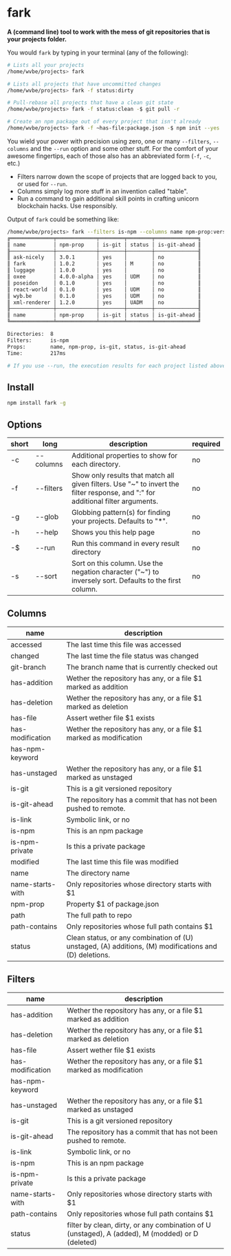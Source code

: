 # fark

**A (command line) tool to work with the mess of git repositories that is your projects folder.**

You would `fark` by typing in your terminal (any of the following):

```sh
# Lists all your projects
/home/wvbe/projects> fark

# Lists all projects that have uncommitted changes
/home/wvbe/projects> fark -f status:dirty

# Pull-rebase all projects that have a clean git state
/home/wvbe/projects> fark -f status:clean -$ git pull -r

# Create an npm package out of every project that isn't already
/home/wvbe/projects> fark -f ~has-file:package.json -$ npm init --yes
```

You wield your power with precision using zero, one or many `--filters`, `--columns` and the `--run` option and some
other stuff. For the comfort of your awesome fingertips, each of those also has an abbreviated form (`-f`, `-c`, etc.)

- Filters narrow down the scope of projects that are logged back to you, or used for `--run`.
- Columns simply log more stuff in an invention called "table".
- Run a command to gain additional skill points in crafting unicorn blockchain hacks. Use responsibly.

Output of `fark` could be something like:

```sh
/home/wvbe/projects> fark --filters is-npm --columns name npm-prop:version is-git status is-git-ahead
╔══════════════╤═════════════╤════════╤════════╤══════════════╗
║ name         │ npm-prop    │ is-git │ status │ is-git-ahead ║
╟──────────────┼─────────────┼────────┼────────┼──────────────╢
║ ask-nicely   │ 3.0.1       │ yes    │        │ no           ║
║ fark         │ 1.0.2       │ yes    │ M      │ no           ║
║ luggage      │ 1.0.0       │ yes    │        │ no           ║
║ oxee         │ 4.0.0-alpha │ yes    │ UDM    │ no           ║
║ poseidon     │ 0.1.0       │ yes    │        │ no           ║
║ react-world  │ 0.1.0       │ yes    │ UDM    │ no           ║
║ wyb.be       │ 0.1.0       │ yes    │ UDM    │ no           ║
║ xml-renderer │ 1.2.0       │ yes    │ UADM   │ no           ║
╟──────────────┼─────────────┼────────┼────────┼──────────────╢
║ name         │ npm-prop    │ is-git │ status │ is-git-ahead ║
╚══════════════╧═════════════╧════════╧════════╧══════════════╝

Directories:  8
Filters:      is-npm
Props:        name, npm-prop, is-git, status, is-git-ahead
Time:         217ms

# If you use --run, the execution results for each project listed above are shown here
```

## Install

```sh
npm install fark -g
```

<!-- Start of autogenerated README -->

## Options

| short | long      | description                                                                                                                     | required |
|-------|-----------|---------------------------------------------------------------------------------------------------------------------------------|----------|
| -c    | --columns | Additional properties to show for each directory.                                                                               | no       |
| -f    | --filters | Show only results that match all given filters. Use "~" to invert the filter response, and ":" for additional filter arguments. | no       |
| -g    | --glob    | Globbing pattern(s) for finding your projects. Defaults to "*".                                                                 | no       |
| -h    | --help    | Shows you this help page                                                                                                        | no       |
| -$    | --run     | Run this command in every result directory                                                                                      | no       |
| -s    | --sort    | Sort on this column. Use the negation character ("~") to inversely sort. Defaults to the first column.                          | no       |

## Columns

| name             | description                                                                                           |
|------------------|-------------------------------------------------------------------------------------------------------|
| accessed         | The last time this file was accessed                                                                  |
| changed          | The last time the file status was changed                                                             |
| git-branch       | The branch name that is currently checked out                                                         |
| has-addition     | Wether the repository has any, or a file $1 marked as addition                                        |
| has-deletion     | Wether the repository has any, or a file $1 marked as deletion                                        |
| has-file         | Assert wether file $1 exists                                                                          |
| has-modification | Wether the repository has any, or a file $1 marked as modification                                    |
| has-npm-keyword  |                                                                                                       |
| has-unstaged     | Wether the repository has any, or a file $1 marked as unstaged                                        |
| is-git           | This is a git versioned repository                                                                    |
| is-git-ahead     | The repository has a commit that has not been pushed to remote.                                       |
| is-link          | Symbolic link, or no                                                                                  |
| is-npm           | This is an npm package                                                                                |
| is-npm-private   | Is this a private package                                                                             |
| modified         | The last time this file was modified                                                                  |
| name             | The directory name                                                                                    |
| name-starts-with | Only repositories whose directory starts with $1                                                      |
| npm-prop         | Property $1 of package.json                                                                           |
| path             | The full path to repo                                                                                 |
| path-contains    | Only repositories whose full path contains $1                                                         |
| status           | Clean status, or any combination of (U) unstaged, (A) additions, (M) modifications and (D) deletions. |

## Filters

| name             | description                                                                                      |
|------------------|--------------------------------------------------------------------------------------------------|
| has-addition     | Wether the repository has any, or a file $1 marked as addition                                   |
| has-deletion     | Wether the repository has any, or a file $1 marked as deletion                                   |
| has-file         | Assert wether file $1 exists                                                                     |
| has-modification | Wether the repository has any, or a file $1 marked as modification                               |
| has-npm-keyword  |                                                                                                  |
| has-unstaged     | Wether the repository has any, or a file $1 marked as unstaged                                   |
| is-git           | This is a git versioned repository                                                               |
| is-git-ahead     | The repository has a commit that has not been pushed to remote.                                  |
| is-link          | Symbolic link, or no                                                                             |
| is-npm           | This is an npm package                                                                           |
| is-npm-private   | Is this a private package                                                                        |
| name-starts-with | Only repositories whose directory starts with $1                                                 |
| path-contains    | Only repositories whose full path contains $1                                                    |
| status           | filter by clean, dirty, or any combination of U (unstaged), A (added), M (modded) or D (deleted) |


